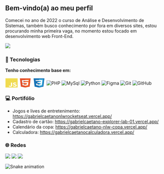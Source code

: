 ## Bem-vindo(a) ao meu perfil
<p>Comecei no ano de 2022 o curso de Análise e Desenvolvimento de Sistemas, também busco conhecimento por fora em diversos sites, estou procurando minha primeira vaga, no momento estou focado em desenvolvimento web Front-End.</p>

<div>
   <a href="https://github.com/GabrielCaetano13">
      <img height="180em" src="https://github-readme-stats.vercel.app/api/top-langs/?username=gabrielcaetano13&layout=compact&langs_count=6&theme=tokyonight"/>
   </a>
</div>

### 🚀 Tecnologias
<div style="display: inline_block">
  <b>Tenho conhecimento base em: </b><br><br>
  <img align="center" title="JavaScript" alt="Js" height="30" width="40" src="https://raw.githubusercontent.com/devicons/devicon/master/icons/javascript/javascript-plain.svg">
  <img align="center" title="HTML" alt="HTML" height="30" width="40" src="https://raw.githubusercontent.com/devicons/devicon/master/icons/html5/html5-original.svg">
  <img align="center" title="CSS" alt="CSS" height="30" width="40" src="https://raw.githubusercontent.com/devicons/devicon/master/icons/css3/css3-original.svg">
  <img align="center" title="PHP" alt="PHP" height="30" width="40"src="https://cdn.jsdelivr.net/gh/devicons/devicon/icons/php/php-original.svg"/>
  <img align="center" title="MySql" alt="MySql" height="30" src="https://cdn.jsdelivr.net/gh/devicons/devicon/icons/mysql/mysql-original.svg"/>
  <img align="center" title="Python" alt="Python" height="30" src="https://cdn.jsdelivr.net/gh/devicons/devicon/icons/python/python-original.svg"/>
  <img align="center" title="Figma" alt="Figma" height="30" src="https://cdn.jsdelivr.net/gh/devicons/devicon/icons/figma/figma-original.svg"/>
  <img align="center" title="Git" alt="Git" height="30" src="https://cdn.jsdelivr.net/gh/devicons/devicon/icons/git/git-original.svg"/>
  <img align="center" title="GitHub" alt="GitHub" height="30" src="https://cdn.jsdelivr.net/gh/devicons/devicon/icons/github/github-original-wordmark.svg"/>
</div>
 
### 💻 Portifólio

   - Jogos e lives de entretenimento: https://gabrielcaetanonlwrocketseat.vercel.app/
   - Cadastro de cartão: https://gabrielcaetano-explorer-lab-01.vercel.app/
   - Calendário da copa: https://gabrielcaetano-nlw-copa.vercel.app/
   - Calculadora: https://gabrielcaetanocalculadora.vercel.app/
   
### 🌐 Redes 
<div> 
  <a href="https://www.instagram.com/gdepaulacaetano/" target="_blank"><img src="https://img.shields.io/badge/-Instagram-%23E4405F?style=for-the-badge&logo=instagram&logoColor=white" target="_blank"></a>
  <a href = "mailto:gabrielcaetanolinkedin@gmail.com"><img src="https://img.shields.io/badge/-Gmail-%23333?style=for-the-badge&logo=gmail&logoColor=white" target="_blank"></a>
  <a href="https://www.linkedin.com/in/gabriel-de-paula-caetano-531861240/" target="_blank"><img src="https://img.shields.io/badge/-LinkedIn-%230077B5?style=for-the-badge&logo=linkedin&logoColor=white" target="_blank"></a> 
 
  ![Snake animation](https://github.com/GabrielCaetano13/GabrielCaetano13/blob/output/github-contribution-grid-snake.svg)
</div>
